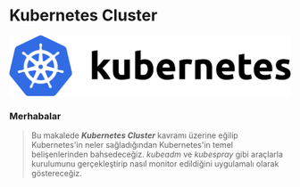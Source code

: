 # Kubernetes Cluster

![image](https://github.com/hae-shin/kubernetes-cluster/blob/main/kubernetes.png)

### Merhabalar

> Bu makalede ***Kubernetes Cluster*** kavramı üzerine eğilip Kubernetes'in neler sağladığından Kubernetes'in temel belişenlerinden bahsedeceğiz. *kubeadm* ve *kubespray* gibi araçlarla kurulumunu gerçekleştirip nasıl monitor edildiğini uygulamalı olarak göstereceğiz. 

